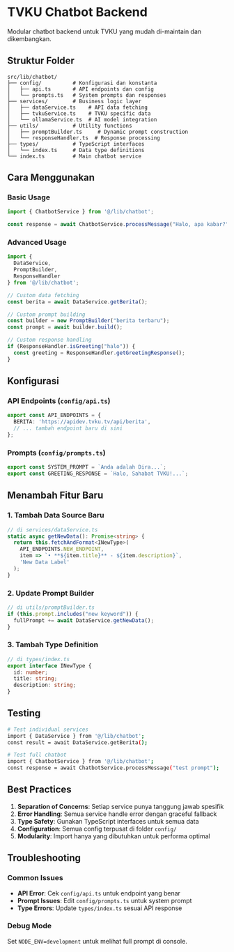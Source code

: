 # TVKU Chatbot Backend

Modular chatbot backend untuk TVKU yang mudah di-maintain dan dikembangkan.

## Struktur Folder

```
src/lib/chatbot/
├── config/          # Konfigurasi dan konstanta
│   ├── api.ts       # API endpoints dan config
│   └── prompts.ts   # System prompts dan responses
├── services/        # Business logic layer
│   ├── dataService.ts    # API data fetching
│   ├── tvkuService.ts    # TVKU specific data
│   └── ollamaService.ts  # AI model integration
├── utils/           # Utility functions
│   ├── promptBuilder.ts     # Dynamic prompt construction
│   └── responseHandler.ts  # Response processing
├── types/           # TypeScript interfaces
│   └── index.ts     # Data type definitions
└── index.ts         # Main chatbot service
```

## Cara Menggunakan

### Basic Usage
```typescript
import { ChatbotService } from '@/lib/chatbot';

const response = await ChatbotService.processMessage("Halo, apa kabar?");
```

### Advanced Usage
```typescript
import { 
  DataService, 
  PromptBuilder, 
  ResponseHandler 
} from '@/lib/chatbot';

// Custom data fetching
const berita = await DataService.getBerita();

// Custom prompt building
const builder = new PromptBuilder("berita terbaru");
const prompt = await builder.build();

// Custom response handling
if (ResponseHandler.isGreeting("halo")) {
  const greeting = ResponseHandler.getGreetingResponse();
}
```

## Konfigurasi

### API Endpoints (`config/api.ts`)
```typescript
export const API_ENDPOINTS = {
  BERITA: 'https://apidev.tvku.tv/api/berita',
  // ... tambah endpoint baru di sini
};
```

### Prompts (`config/prompts.ts`)
```typescript
export const SYSTEM_PROMPT = `Anda adalah Dira...`;
export const GREETING_RESPONSE = `Halo, Sahabat TVKU!...`;
```

## Menambah Fitur Baru

### 1. Tambah Data Source Baru
```typescript
// di services/dataService.ts
static async getNewData(): Promise<string> {
  return this.fetchAndFormat<INewType>(
    API_ENDPOINTS.NEW_ENDPOINT,
    item => `• **${item.title}** - ${item.description}`,
    'New Data Label'
  );
}
```

### 2. Update Prompt Builder
```typescript
// di utils/promptBuilder.ts
if (this.prompt.includes("new keyword")) {
  fullPrompt += await DataService.getNewData();
}
```

### 3. Tambah Type Definition
```typescript
// di types/index.ts
export interface INewType {
  id: number;
  title: string;
  description: string;
}
```

## Testing

```bash
# Test individual services
import { DataService } from '@/lib/chatbot';
const result = await DataService.getBerita();

# Test full chatbot
import { ChatbotService } from '@/lib/chatbot';
const response = await ChatbotService.processMessage("test prompt");
```

## Best Practices

1. **Separation of Concerns**: Setiap service punya tanggung jawab spesifik
2. **Error Handling**: Semua service handle error dengan graceful fallback
3. **Type Safety**: Gunakan TypeScript interfaces untuk semua data
4. **Configuration**: Semua config terpusat di folder `config/`
5. **Modularity**: Import hanya yang dibutuhkan untuk performa optimal

## Troubleshooting

### Common Issues
- **API Error**: Cek `config/api.ts` untuk endpoint yang benar
- **Prompt Issues**: Edit `config/prompts.ts` untuk system prompt
- **Type Errors**: Update `types/index.ts` sesuai API response

### Debug Mode
Set `NODE_ENV=development` untuk melihat full prompt di console.